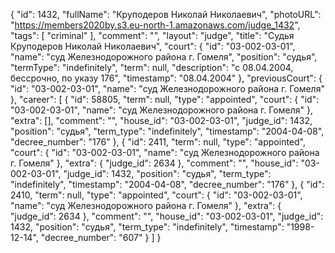 {
    "id": 1432,
    "fullName": "Круподеров Николай Николаевич",
    "photoURL": "https://members2020by.s3.eu-north-1.amazonaws.com/judge_1432",
    "tags": [
        "criminal"
    ],
    "comment": "",
    "layout": "judge",
    "title": "Судья Круподеров Николай Николаевич",
    "court": {
        "id": "03-002-03-01",
        "name": "суд Железнодорожного района г. Гомеля",
        "position": "судья",
        "termType": "indefinitely",
        "term": null,
        "description": "c 08.04.2004, бессрочно, по указу 176",
        "timestamp": "08.04.2004"
    },
    "previousCourt": {
        "id": "03-002-03-01",
        "name": "суд Железнодорожного района г. Гомеля"
    },
    "career": [
        {
            "id": 58805,
            "term": null,
            "type": "appointed",
            "court": {
                "id": "03-002-03-01",
                "name": "суд Железнодорожного района г. Гомеля"
            },
            "extra": [],
            "comment": "",
            "house_id": "03-002-03-01",
            "judge_id": 1432,
            "position": "судья",
            "term_type": "indefinitely",
            "timestamp": "2004-04-08",
            "decree_number": "176"
        },
        {
            "id": 2411,
            "term": null,
            "type": "appointed",
            "court": {
                "id": "03-002-03-01",
                "name": "суд Железнодорожного района г. Гомеля"
            },
            "extra": {
                "judge_id": 2634
            },
            "comment": "",
            "house_id": "03-002-03-01",
            "judge_id": 1432,
            "position": "судья",
            "term_type": "indefinitely",
            "timestamp": "2004-04-08",
            "decree_number": "176"
        },
        {
            "id": 2410,
            "term": null,
            "type": "appointed",
            "court": {
                "id": "03-002-03-01",
                "name": "суд Железнодорожного района г. Гомеля"
            },
            "extra": {
                "judge_id": 2634
            },
            "comment": "",
            "house_id": "03-002-03-01",
            "judge_id": 1432,
            "position": "судья",
            "term_type": "indefinitely",
            "timestamp": "1998-12-14",
            "decree_number": "607"
        }
    ]
}